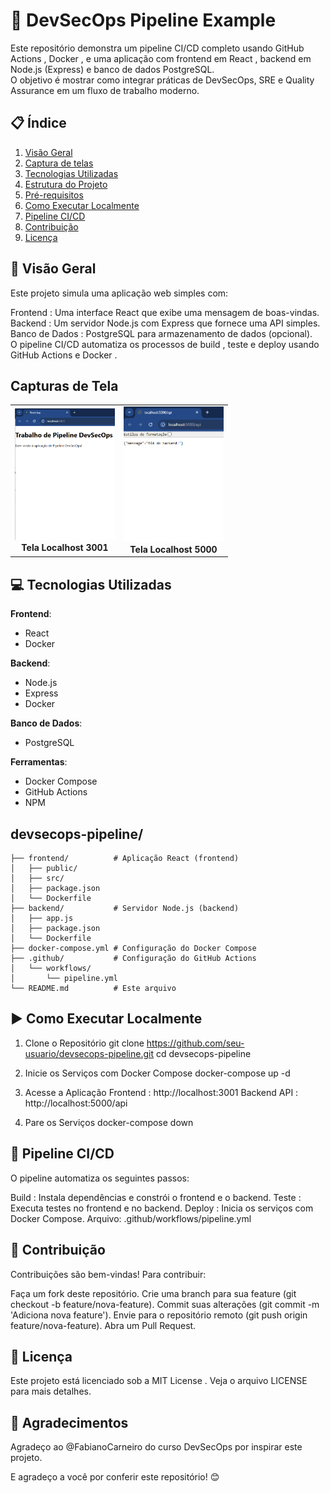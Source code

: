 # 🚀 DevSecOps Pipeline Example
Este repositório demonstra um pipeline CI/CD completo usando GitHub Actions , Docker , e uma aplicação com frontend em React , backend em Node.js (Express) e banco de dados PostgreSQL.</br>O objetivo é mostrar como integrar práticas de DevSecOps, SRE e Quality Assurance em um fluxo de trabalho moderno.

## 📋 Índice

1. [Visão Geral](#visão-geral)
2. [Captura de telas](#captura-de-telas)
3. [Tecnologias Utilizadas](#tecnologias-utilizadas)
4. [Estrutura do Projeto](#estrutura-do-projeto)
5. [Pré-requisitos](#pré-requisitos)
6. [Como Executar Localmente](#como-executar-localmente)
7. [Pipeline CI/CD](#pipeline-cicd)
8. [Contribuição](#contribuição)
9. [Licença](#licença)

## 🌟 Visão Geral
Este projeto simula uma aplicação web simples com:

Frontend : Uma interface React que exibe uma mensagem de boas-vindas.</br>
Backend : Um servidor Node.js com Express que fornece uma API simples.</br>
Banco de Dados : PostgreSQL para armazenamento de dados (opcional).</br>
O pipeline CI/CD automatiza os processos de build , teste e deploy usando GitHub Actions e Docker .

## Capturas de Tela

<div align="center">
  <table>
    <tr>
      <td align="center">
        <img src="assets/localhost3001.png" alt="Tela Localhost 3001" width="160">
        <br><b>Tela Localhost 3001</b>
      </td>
      <td align="center">
        <img src="assets/localhost5000.png" alt="Tela Localhost 5000" width="160">
        <br><b>Tela Localhost 5000</b>
      </td>      
    </tr>
  </table>
</div>


## 💻 Tecnologias Utilizadas

**Frontend**:
* React
* Docker

**Backend**:
* Node.js
* Express
* Docker

**Banco de Dados**:
* PostgreSQL

**Ferramentas**:
* Docker Compose
* GitHub Actions
* NPM


## devsecops-pipeline/
```
├── frontend/          # Aplicação React (frontend)
│   ├── public/
│   ├── src/
│   ├── package.json
│   └── Dockerfile
├── backend/           # Servidor Node.js (backend)
│   ├── app.js
│   ├── package.json
│   └── Dockerfile
├── docker-compose.yml # Configuração do Docker Compose
├── .github/           # Configuração do GitHub Actions
│   └── workflows/
│       └── pipeline.yml
└── README.md          # Este arquivo
```


## ▶️ Como Executar Localmente
1. Clone o Repositório
git clone https://github.com/seu-usuario/devsecops-pipeline.git
cd devsecops-pipeline

2. Inicie os Serviços com Docker Compose
docker-compose up -d

3. Acesse a Aplicação
Frontend : http://localhost:3001
Backend API : http://localhost:5000/api

4. Pare os Serviços
docker-compose down

## 🔄 Pipeline CI/CD
O pipeline automatiza os seguintes passos:

Build :
Instala dependências e constrói o frontend e o backend.
Teste :
Executa testes no frontend e no backend.
Deploy :
Inicia os serviços com Docker Compose.
Arquivo: .github/workflows/pipeline.yml

## 🤝 Contribuição
Contribuições são bem-vindas! Para contribuir:

Faça um fork deste repositório.
Crie uma branch para sua feature (git checkout -b feature/nova-feature).
Commit suas alterações (git commit -m 'Adiciona nova feature').
Envie para o repositório remoto (git push origin feature/nova-feature).
Abra um Pull Request.


## 📜 Licença
Este projeto está licenciado sob a MIT License . Veja o arquivo LICENSE para mais detalhes.

## 🙌 Agradecimentos
Agradeço ao @FabianoCarneiro do curso DevSecOps por inspirar este projeto.

E agradeço a você por conferir este repositório! 😊
